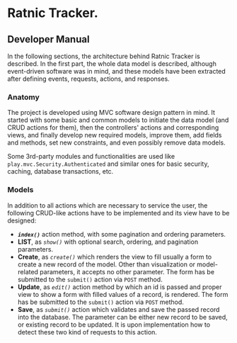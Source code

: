 # Ratnic Tracker.
## Developer Manual

In the following sections, the architecture behind Ratnic Tracker is described. In the first part, the whole data model is described, although event-driven software was in mind, and these models have been extracted after defining events, requests, actions, and responses.

### Anatomy

The project is developed using MVC software design pattern in mind. It started with some basic and common models to initiate the data model (and CRUD actions for them), then the controllers' actions and corresponding views, and finally develop new required models, improve them, add fields and methods, set new constraints, and even possibly remove data models.

Some 3rd-party modules and functionalities are used like `play.mvc.Security.Authenticated` and similar ones for basic security, caching, database transactions, etc.

### Models

In addition to all actions which are necessary to service the user, the following CRUD-like actions have to be implemented and its view have to be designed:
- ***`index()`*** action method, with some pagination and ordering parameters.
- **LIST**, as *`show()`* with optional search, ordering, and pagination parameters.
- **Create**, as *`create()`* which renders the view to fill usually a form to create a new record of the model. Other than visualization or model-related parameters, it accepts no other parameter. The form has be submitted to the `submit()` action via `POST` method.
- **Update**, as *`edit()`* action method by which an id is passed and proper view to show a form with filled values of a record, is rendered. The form has be submitted to the `submit()` action via `POST` method.
- **Save**, as *`submit()`* action which validates and save the passed record into the database. The parameter can be either new record to be saved, or existing record to be updated. It is upon implementation how to detect these two kind of requests to this action.